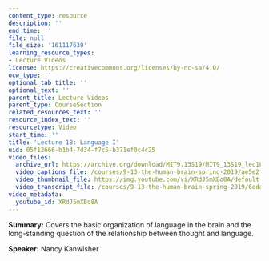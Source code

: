 ```yaml
---
content_type: resource
description: ''
end_time: ''
file: null
file_size: '161117639'
learning_resource_types:
- Lecture Videos
license: https://creativecommons.org/licenses/by-nc-sa/4.0/
ocw_type: ''
optional_tab_title: ''
optional_text: ''
parent_title: Lecture Videos
parent_type: CourseSection
related_resources_text: ''
resource_index_text: ''
resourcetype: Video
start_time: ''
title: 'Lecture 18: Language I'
uid: 05f12666-b1b4-7d34-f7c5-b371ef0c4c25
video_files:
  archive_url: https://archive.org/download/MIT9.13S19/MIT9_13S19_lec18_300k.mp4
  video_captions_file: /courses/9-13-the-human-brain-spring-2019/ae5e2f7a998b58d8a1cbf3c0c3626723_XRdJ5mXBo8A.vtt
  video_thumbnail_file: https://img.youtube.com/vi/XRdJ5mXBo8A/default.jpg
  video_transcript_file: /courses/9-13-the-human-brain-spring-2019/6eda0de6cc9a130c1317ed0a9ce86e29_XRdJ5mXBo8A.pdf
video_metadata:
  youtube_id: XRdJ5mXBo8A
---
```


**Summary:** Covers the basic organization of language in the brain and the long-standing question of the relationship between thought and language.

**Speaker:** Nancy Kanwisher

